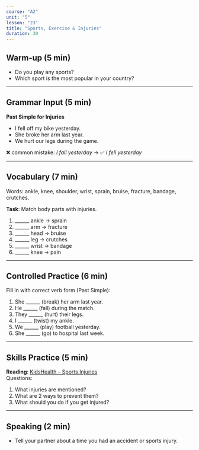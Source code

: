 ```yaml
---
course: "A2"
unit: "5"
lesson: "23"
title: "Sports, Exercise & Injuries"
duration: 30
---
```


## Warm-up (5 min)
- Do you play any sports?  
- Which sport is the most popular in your country?

---

## Grammar Input (5 min)
**Past Simple for Injuries**  
- I fell off my bike yesterday.  
- She broke her arm last year.  
- We hurt our legs during the game.  

❌ common mistake: *I fall yesterday* → ✅ *I fell yesterday*

---

## Vocabulary (7 min)
Words: ankle, knee, shoulder, wrist, sprain, bruise, fracture, bandage, crutches.  

**Task**: Match body parts with injuries.  
1. ______ ankle → sprain  
2. ______ arm → fracture  
3. ______ head → bruise  
4. ______ leg → crutches  
5. ______ wrist → bandage  
6. ______ knee → pain  

---

## Controlled Practice (6 min)
Fill in with correct verb form (Past Simple):  
1. She ______ (break) her arm last year.  
2. He ______ (fall) during the match.  
3. They ______ (hurt) their legs.  
4. I ______ (twist) my ankle.  
5. We ______ (play) football yesterday.  
6. She ______ (go) to hospital last week.  

---

## Skills Practice (5 min)
**Reading**: [KidsHealth – Sports Injuries](https://kidshealth.org)  
Questions:  
1. What injuries are mentioned?  
2. What are 2 ways to prevent them?  
3. What should you do if you get injured?  

---

## Speaking (2 min)
- Tell your partner about a time you had an accident or sports injury.
